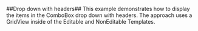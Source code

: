 ##Drop down with headers##
This example demonstrates how to display the items in the ComboBox drop down with headers. 
The approach uses a GridView inside of the Editable and NonEditable Templates.